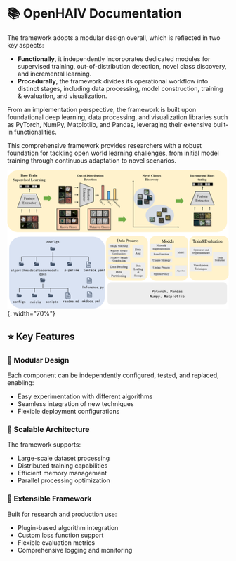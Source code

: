 # 📚 OpenHAIV Documentation

The framework adopts a modular design overall, which is reflected in two key aspects:

- **Functionally**, it independently incorporates dedicated modules for supervised training, out-of-distribution detection, novel class discovery, and incremental learning. 
- **Procedurally**, the framework divides its operational workflow into distinct stages, including data processing, model construction, training \& evaluation, and visualization.

From an implementation perspective, the framework is built upon foundational deep learning, data processing, and visualization libraries such as PyTorch, NumPy, Matplotlib, and Pandas, leveraging their extensive built-in functionalities.

This comprehensive framework provides researchers with a robust foundation for tackling open world learning challenges, from initial model training through continuous adaptation to novel scenarios.

![](images/pipeline.png){: width="70%"}

## ⭐ Key Features

### 🧩 Modular Design
Each component can be independently configured, tested, and replaced, enabling:

- Easy experimentation with different algorithms
- Seamless integration of new techniques
- Flexible deployment configurations

### 🚀 Scalable Architecture
The framework supports:

- Large-scale dataset processing
- Distributed training capabilities
- Efficient memory management
- Parallel processing optimization

### 🔌 Extensible Framework
Built for research and production use:

- Plugin-based algorithm integration
- Custom loss function support
- Flexible evaluation metrics
- Comprehensive logging and monitoring



